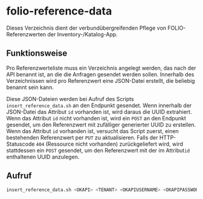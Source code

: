 # folio-reference-data

Dieses Verzeichnis dient der verbundübergreifenden Pflege von FOLIO-Referenzwerten der Inventory-/Katalog-App.

## Funktionsweise

Pro Referenzwerteliste muss ein Verzeichnis angelegt werden, das nach der API benannt ist, an die die Anfragen gesendet werden sollen. Innerhalb des Verzeichnissen wird pro Referenzwert eine JSON-Datei erstellt, die beliebig benannt sein kann.

Diese JSON-Dateien werden bei Aufruf des Scripts `insert_reference_data.sh` an den Endpunkt gesendet. Wenn innerhalb der JSON-Datei das Attribut `id` vorhanden ist, wird daraus die UUID extrahiert. Wenn das Attribut `id` nicht vorhanden ist, wird ein `POST` an den Endpunkt gesendet, um den Referenzwert mit zufälliger generierter UUID zu erstellen. Wenn das Attribut `id` vorhanden ist, versucht das Script zuerst, einen bestehenden Referenzwert per `PUT` zu aktualisieren. Falls der HTTP-Statuscode `404` (Ressource nicht vorhanden) zurückgeliefert wird, wird stattdessen ein `POST` gesendet, um den Referenzwert mit der im Attribut`id` enthaltenen UUID anzulegen.

## Aufruf

```bash
insert_reference_data.sh <OKAPI> <TENANT> <OKAPIUSERNAME> <OKAPIPASSWORD>
```
